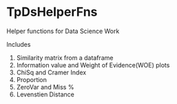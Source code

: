 # TpDsHelperFns
Helper functions for Data Science Work

Includes 
1. Similarity matrix from a dataframe
2. Information value and Weight of Evidence(WOE) plots
3. ChiSq and Cramer Index
4. Proportion 
5. ZeroVar and Miss %
6. Levenstien Distance
